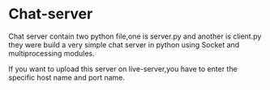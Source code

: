 # Chat-server
Chat server contain two python file,one is server.py and another is client.py
they were build a very simple chat server in python using Socket and multiprocessing modules.

If you want to upload this server on live-server,you have to enter the specific host name and 
port name.
